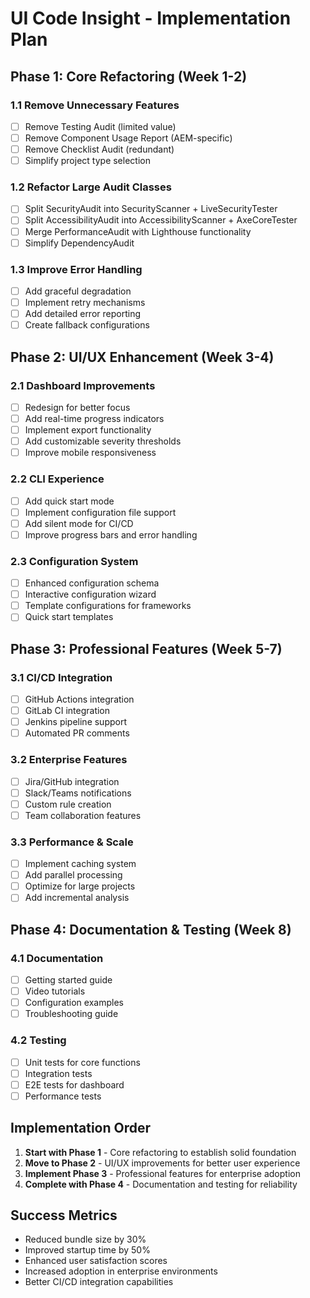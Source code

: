 # UI Code Insight - Implementation Plan

## Phase 1: Core Refactoring (Week 1-2)

### 1.1 Remove Unnecessary Features
- [ ] Remove Testing Audit (limited value)
- [ ] Remove Component Usage Report (AEM-specific)
- [ ] Remove Checklist Audit (redundant)
- [ ] Simplify project type selection

### 1.2 Refactor Large Audit Classes
- [ ] Split SecurityAudit into SecurityScanner + LiveSecurityTester
- [ ] Split AccessibilityAudit into AccessibilityScanner + AxeCoreTester
- [ ] Merge PerformanceAudit with Lighthouse functionality
- [ ] Simplify DependencyAudit

### 1.3 Improve Error Handling
- [ ] Add graceful degradation
- [ ] Implement retry mechanisms
- [ ] Add detailed error reporting
- [ ] Create fallback configurations

## Phase 2: UI/UX Enhancement (Week 3-4)

### 2.1 Dashboard Improvements
- [ ] Redesign for better focus
- [ ] Add real-time progress indicators
- [ ] Implement export functionality
- [ ] Add customizable severity thresholds
- [ ] Improve mobile responsiveness

### 2.2 CLI Experience
- [ ] Add quick start mode
- [ ] Implement configuration file support
- [ ] Add silent mode for CI/CD
- [ ] Improve progress bars and error handling

### 2.3 Configuration System
- [ ] Enhanced configuration schema
- [ ] Interactive configuration wizard
- [ ] Template configurations for frameworks
- [ ] Quick start templates

## Phase 3: Professional Features (Week 5-7)

### 3.1 CI/CD Integration
- [ ] GitHub Actions integration
- [ ] GitLab CI integration
- [ ] Jenkins pipeline support
- [ ] Automated PR comments

### 3.2 Enterprise Features
- [ ] Jira/GitHub integration
- [ ] Slack/Teams notifications
- [ ] Custom rule creation
- [ ] Team collaboration features

### 3.3 Performance & Scale
- [ ] Implement caching system
- [ ] Add parallel processing
- [ ] Optimize for large projects
- [ ] Add incremental analysis

## Phase 4: Documentation & Testing (Week 8)

### 4.1 Documentation
- [ ] Getting started guide
- [ ] Video tutorials
- [ ] Configuration examples
- [ ] Troubleshooting guide

### 4.2 Testing
- [ ] Unit tests for core functions
- [ ] Integration tests
- [ ] E2E tests for dashboard
- [ ] Performance tests

## Implementation Order

1. **Start with Phase 1** - Core refactoring to establish solid foundation
2. **Move to Phase 2** - UI/UX improvements for better user experience
3. **Implement Phase 3** - Professional features for enterprise adoption
4. **Complete with Phase 4** - Documentation and testing for reliability

## Success Metrics

- Reduced bundle size by 30%
- Improved startup time by 50%
- Enhanced user satisfaction scores
- Increased adoption in enterprise environments
- Better CI/CD integration capabilities 